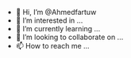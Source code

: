 - 👋 Hi, I’m @Ahmedfartuw
- 👀 I’m interested in ...
- 🌱 I’m currently learning ...
- 💞️ I’m looking to collaborate on ...
- 📫 How to reach me ...

<!---
Ahmedfartuw/Ahmedfartuw is a ✨ special ✨ repository because its `README.md` (this file) appears on your GitHub profile.
You can click the Preview link to take a look at your changes.
--->

